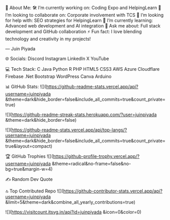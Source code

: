 💫 About Me:
🛠️ I’m currently working on: Coding Expo and HelpingLearn
👯 I’m looking to collaborate on: Corporate involvement with TCS
👐 I’m looking for help with: SEO strategies for HelpingLearn
🌱 I’m currently learning: Advanced web development and AI integration
💬 Ask me about: Full stack development and GitHub collaboration
⚡ Fun fact: I love blending technology and creativity in my projects!

— Juin Piyada

🌐 Socials:
Discord Instagram LinkedIn X YouTube

💻 Tech Stack:
C Java Python R PHP HTML5 CSS3 AWS Azure Cloudflare Firebase .Net Bootstrap WordPress Canva Arduino

📊 GitHub Stats:
![](https://github-readme-stats.vercel.app/api?username=juinpiyada &theme=dark&hide_border=false&include_all_commits=true&count_private=true)

![](https://github-readme-streak-stats.herokuapp.com/?user=juinpiyada &theme=dark&hide_border=false)

![](https://github-readme-stats.vercel.app/api/top-langs/?username=juinpiyada &theme=dark&hide_border=false&include_all_commits=true&count_private=true&layout=compact)

🏆 GitHub Trophies
![](https://github-profile-trophy.vercel.app/?username=juinpiyada &theme=radical&no-frame=false&no-bg=true&margin-w=4)

✍️ Random Dev Quote


🔝 Top Contributed Repo
![](https://github-contributor-stats.vercel.app/api?username=juinpiyada &limit=5&theme=dark&combine_all_yearly_contributions=true)

![](https://visitcount.itsvg.in/api?id=juinpiyada &icon=0&color=0)
